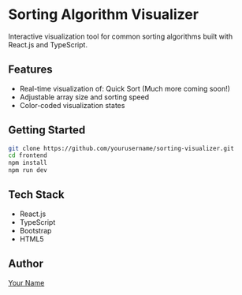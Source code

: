 # Sorting Algorithm Visualizer

Interactive visualization tool for common sorting algorithms built with React.js and TypeScript.

## Features
- Real-time visualization of: Quick Sort (Much more coming soon!)
- Adjustable array size and sorting speed
- Color-coded visualization states

## Getting Started
```bash
git clone https://github.com/yourusername/sorting-visualizer.git
cd frontend
npm install
npm run dev
```

## Tech Stack
- React.js
- TypeScript
- Bootstrap
- HTML5

## Author
[Your Name](https://github.com/yourusername)
